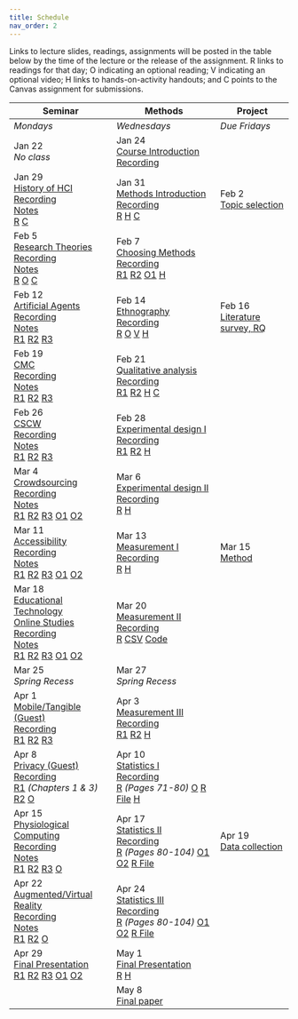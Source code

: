 ```yaml
---
title: Schedule
nav_order: 2
---
```

Links to lecture slides, readings, assignments will be posted in the table below by the time of the lecture or the release of the assignment.  <a class="label label-blue" >R</a> links to readings for that day; <a class="label label-green" >O</a> indicating an optional reading; <a class="label label-green" >V</a> indicating an optional video; <a class="label label-yellow" >H</a> links to hands-on-activity handouts; and <a class="label label-red" >C</a> points to the Canvas assignment for submissions.

<table>
  <thead>
    <tr>
      <th><strong>Seminar</strong></th>
      <th><strong>Methods</strong></th>
     <!-- <th><strong>Assignments</strong></th> -->
      <th><strong>Project</strong></th>
    </tr>
  </thead>
  <tbody>
    <tr>
      <td><em>Mondays</em></td>
      <td><em>Wednesdays</em></td>
    <!--  <td><em>Due Fridays</em></td> -->
      <td><em>Due Fridays</em></td>
    </tr>
    <tr>
      <td> Jan 22<br /><em>No class</em></td>
      <td>Jan 24<br />
        <span class="fs-3"><a target="_blank" class="btn btn-purple" href="lectures/w01-course-introduction.pdf">Course Introduction</a></span><br />
        <span class="fs-3"><a target="_blank" class="btn btn-yellow" href="https://mediaspace.wisc.edu/media/Course+Introduction/1_pztp8bc5">Recording</a></span><br />
      </td>
      <td></td>
      <!-- <td></td> -->
    </tr>
    <tr>
      <td>Jan 29<br />
        <span class="fs-3"><a target="_blank" class="btn btn-purple" href="lectures/w02-seminar-history.pdf">History of HCI</a></span><br />
        <span class="fs-3"><a target="_blank" class="btn btn-yellow" href="https://mediaspace.wisc.edu/media/SeminarA+History+of+HCI/1_m77168pz">Recording</a></span><br />
        <span class="fs-3"><a target="_blank" class="btn btn-yellow" href="https://docs.google.com/document/d/1IWdiGu3hVVItb92tUwT0UIest63fq6XkulK-vRhA6O4/edit">Notes</a></span><br />
        <!-- <span class="fs-3"><a target="_blank" class="btn btn-purple" href="">Project Introduction</a></span><br /> -->
        <a target="_blank" class="label label-blue" href="https://www.microsoft.com/en-us/research/wp-content/uploads/2017/01/HCIhandbook3rd.pdf">R</a>
        <a target="_blank" class="label label-red" href="https://canvas.wisc.edu/courses/397450/discussion_topics/1771497">C</a>
      </td>
      <td>Jan 31<br />
        <span class="fs-3">
          <a target="_blank" class="btn btn-purple" href="lectures/w02-methods-intro.pdf">Methods Introduction</a><br />
          <span class="fs-3"><a target="_blank" class="btn btn-yellow" href="https://mediaspace.wisc.edu/media/Bilge+Mutlu-Vilas+4028-01+31+24-11A04A44/1_juzqr5ht">Recording</a></span><br />
          <a target="_blank" class="label label-blue" href="https://doi.org/10.1016/B978-0-12-805390-4.00001-7">R</a>
          <a target="_blank" class="label label-yellow" href="https://docs.google.com/document/d/1NX78WkJpFQNBqQg73-zNPgWI0R7aVxl1/edit?usp=sharing&ouid=112970004581124194652&rtpof=true&sd=true">H</a>
          <a target="_blank" class="label label-red" href="https://canvas.wisc.edu/courses/397450/assignments/2239584">C</a>
        </span>
      </td>
      <td>Feb 2<br />
        <span class="fs-3"><a target="_blank" class="btn btn-blue" href="lectures/w02-project-intro.pdf">Topic selection</a></span>
      </td>
    </tr>
    <tr>
      <td>Feb 5<br />
        <span class="fs-3">
          <a target="_blank" class="btn btn-purple" href="">Research Theories</a><br />
          <span class="fs-3"><a target="_blank" class="btn btn-yellow" href="">Recording</a></span><br />
          <span class="fs-3"><a target="_blank" class="btn btn-yellow" href="">Notes</a></span><br />
          <a target="_blank" class="label label-blue" href="https://drive.google.com/file/d/1L3WTK7fI508dZr-kDn6O7IhYpybxvVAg/view">R</a>
          <a target="_blank" class="label label-green" href="https://www.sciencedirect.com/science/article/pii/S1045926X16300088">O</a>
          <a target="_blank" class="label label-yellow" href="https://canvas.wisc.edu/courses/397450/discussion_topics/1779252">C</a>
        </span>
      </td>
      <td>Feb 7<br />
        <span class="fs-3"><a target="_blank" class="btn btn-purple" href="">Choosing Methods</a></span><br />
        <span class="fs-3"><a target="_blank" class="btn btn-yellow" href="">Recording</a></span><br />
        <a target="_blank" class="label label-blue" href="">R1</a>
        <a target="_blank" class="label label-blue" href="">R2</a>
        <a target="_blank" class="label label-green" href="">O1</a>
        <a target="_blank" class="label label-yellow" href="">H</a>
      </td>
      <!-- <td>February 07<br />
        <span class="fs-3"><a target="_blank" class="btn btn-blue" href="https://canvas.wisc.edu/courses/192620/assignments/747906">Assignment 0</a></span>
      </td> -->
      <td></td>
    </tr>
    <tr>
      <td>Feb 12<br />
        <span class="fs-3"><a target="_blank" class="btn btn-purple" href="">Artificial Agents</a></span><br />
        <span class="fs-3"><a target="_blank" class="btn btn-yellow" href="">Recording</a></span><br />
          <span class="fs-3"><a target="_blank" class="btn btn-yellow" href="">Notes</a></span><br />
        <a target="_blank" class="label label-blue" href="">R1</a>
        <a target="_blank" class="label label-blue" href="">R2</a>
        <a target="_blank" class="label label-blue" href="">R3</a>
        <!-- <a target="_blank" class="label label-yellow" href="https://canvas.wisc.edu/courses/192620/discussion_topics/550133">D</a> -->
      </td>
      <td>Feb 14<br />
        <span class="fs-3"><a target="_blank" class="btn btn-purple" href="">Ethnography</a></span><br />
        <span class="fs-3"><a target="_blank" class="btn btn-yellow" href="">Recording</a></span><br />
        <a target="_blank" class="label label-blue" href="">R</a>
        <a target="_blank" class="label label-green" href="">O</a>
        <a target="_blank" class="label label-green" href="">V</a>
        <a target="_blank" class="label label-yellow" href="">H</a>
      </td>
      <td>Feb 16<br />
        <span class="fs-3"><a target="_blank" class="btn btn-blue" href="">Literature survey, RQ</a></span>
      </td>
    </tr>
    <tr>
      <td>Feb 19<br />
        <span class="fs-3"><a target="_blank" class="btn btn-purple" href="">CMC</a></span><br />
        <span class="fs-3"><a target="_blank" class="btn btn-yellow" href="">Recording</a></span><br />
        <span class="fs-3"><a target="_blank" class="btn btn-yellow" href="">Notes</a></span><br />
        <a target="_blank" class="label label-blue" href="">R1</a>
        <a target="_blank" class="label label-blue" href="">R2</a>
        <a target="_blank" class="label label-blue" href="">R3</a>
        <!-- <a target="_blank" class="label label-yellow" href="https://canvas.wisc.edu/courses/192620/discussion_topics/550132">D</a> -->
      </td>
      <td>Feb 21<br />
        <span class="fs-3"><a target="_blank" class="btn btn-purple" href="">Qualitative analysis</a></span><br />
        <span class="fs-3"><a target="_blank" class="btn btn-yellow" href="h">Recording</a></span><br />
        <a target="_blank" class="label label-blue" href="">R1</a>
        <a target="_blank" class="label label-blue" href="">R2</a>
        <a target="_blank" class="label label-yellow" href="">H</a>
        <a target="_blank" class="label label-red" href="">C</a>
      </td>
      <td></td>
    </tr>
    <tr>
      <td>Feb 26<br />
        <span class="fs-3"><a target="_blank" class="btn btn-purple" href="">CSCW</a><br />
        <span class="fs-3"><a target="_blank" class="btn btn-yellow" href="">Recording</a></span><br />
        <span class="fs-3"><a target="_blank" class="btn btn-yellow" href="">Notes</a></span><br />
        <a target="_blank" class="label label-blue" href="">R1</a>
        <a target="_blank" class="label label-blue" href="">R2</a>
        <a target="_blank" class="label label-blue" href="">R3</a></span>
        <!-- <a target="_blank" class="label label-yellow" href="https://canvas.wisc.edu/courses/192620/discussion_topics/550131">D</a></span> -->
      </td>
      <td>Feb 28<br />
        <span class="fs-3"><a target="_blank" class="btn btn-purple" href="">Experimental design I</a><br />
        <span class="fs-3"><a target="_blank" class="btn btn-yellow" href="">Recording</a></span><br />
        <a target="_blank" class="label label-blue" href="">R1</a>
        <a target="_blank" class="label label-blue" href="">R2</a>
        <a target="_blank" class="label label-yellow" href="">H</a></span>
      </td>
      <!-- <td>February 28<br />
        <span class="fs-3"><a target="_blank" class="btn btn-blue" href="https://canvas.wisc.edu/courses/192620/assignments/747907">Assignment 1.A</a></span>
      </td> -->
      <td></td>
    </tr>
    <tr>
      <td>Mar 4<br />
        <span class="fs-3"><a target="_blank" class="btn btn-purple" href="">Crowdsourcing</a><br />
        <span class="fs-3"><a target="_blank" class="btn btn-yellow" href="">Recording</a></span><br />
        <span class="fs-3"><a target="_blank" class="btn btn-yellow" href="">Notes</a></span><br />
        <a target="_blank" class="label label-blue" href="">R1</a>
        <a target="_blank" class="label label-blue" href="">R2</a>
        <a target="_blank" class="label label-blue" href="">R3</a></span>
        <a target="_blank" class="label label-green" href="">O1</a>
        <a target="_blank" class="label label-green" href="">O2</a>
        <!-- <a target="_blank" class="label label-yellow" href="https://canvas.wisc.edu/courses/192620/discussion_topics/550130">D</a></span> -->
      </td>
      <td>Mar 6<br />
        <span class="fs-3"><a target="_blank" class="btn btn-purple" href="">Experimental design II</a><br />
        <span class="fs-3"><a target="_blank" class="btn btn-yellow" href="">Recording</a></span><br />
        <a target="_blank" class="label label-blue" href="">R</a>
        <a target="_blank" class="label label-yellow" href="">H</a>
        </span>
      </td>
      <!-- <td>March 06<br />
        <span class="fs-3"><a target="_blank" class="btn btn-blue" href="https://canvas.wisc.edu/courses/192620/assignments/747947">Assignment 1.B</a></span>
      </td> -->
      <td></td>
    </tr>
    <tr>
      <td>Mar 11<br />
        <span class="fs-3"><a target="_blank" class="btn btn-purple" href="">Accessibility</a><br />
        <span class="fs-3"><a target="_blank" class="btn btn-yellow" href="">Recording</a></span><br />
        <span class="fs-3"><a target="_blank" class="btn btn-yellow" href="">Notes</a></span><br />
         <a target="_blank" class="label label-blue" href="">R1</a>
        <a target="_blank" class="label label-blue" href="">R2</a>
        <a target="_blank" class="label label-blue" href="">R3</a>
        <a target="_blank" class="label label-green" href="">O1</a>
        <a target="_blank" class="label label-green" href="">O2</a></span>
        <!-- <a target="_blank" class="label label-yellow" href="https://canvas.wisc.edu/courses/192620/discussion_topics/550128">D</a></span> -->
      </td>
      <td>Mar 13<br />
        <span class="fs-3"><a target="_blank" class="btn btn-purple" href="">Measurement I</a><br />
        <span class="fs-3"><a target="_blank" class="btn btn-yellow" href="">Recording</a></span><br />
        <a target="_blank" class="label label-blue" href="">R</a>
        <a target="_blank" class="label label-yellow" href="">H</a>
        </span>
      </td>
      <td>Mar 15<br />
        <span class="fs-3"><a target="_blank" class="btn btn-blue" href="">Method</a></span>
      </td>
    </tr>
    <tr>
      <td>Mar 18<br />
        <span class="fs-3"><a target="_blank" class="btn btn-purple" href="">Educational Technology</a><br />
        <a target="_blank" class="btn btn-purple" href="">Online Studies</a><br />
        <span class="fs-3"><a target="_blank" class="btn btn-yellow" href="">Recording</a></span><br />
        <span class="fs-3"><a target="_blank" class="btn btn-yellow" href="">Notes</a></span><br />
        <a target="_blank" class="label label-blue" href="">R1</a>
        <a target="_blank" class="label label-blue" href="">R2</a>
        <a target="_blank" class="label label-blue" href="">R3</a>
        <a target="_blank" class="label label-green" href="">O1</a>
        <a target="_blank" class="label label-green" href="">O2</a></span>
        <!-- <a target="_blank" class="label label-yellow" href="https://canvas.wisc.edu/courses/192620/discussion_topics/550123">D</a><br /> -->
        <!-- <a target="_blank" class="btn btn-green" href="https://us.bbcollab.com/guest/f446d99a72864bb89ed1eda35ed902f6">Join</a> -->
          <!-- <a target="_blank" class="btn btn-green" href="https://us-lti.bbcollab.com/recording/537c39f937014977a085d6d66cb6e4d5">Recording</a></span> -->
      </td>
      <td>Mar 20<br />
        <span class="fs-3"><a target="_blank" class="btn btn-purple" href="">Measurement II</a><br />
        <span class="fs-3"><a target="_blank" class="btn btn-yellow" href="">Recording</a></span><br />
        <a target="_blank" class="label label-blue" href="">R</a>
        <a target="_blank" class="label label-green" href="">CSV</a>
        <a target="_blank" class="label label-green" href="">Code</a></span>
        <!-- <a target="_blank" class="btn btn-green" href="https://us.bbcollab.com/guest/f446d99a72864bb89ed1eda35ed902f6">Join</a> -->
          <!-- <a target="_blank" class="btn btn-green" href="https://us-lti.bbcollab.com/recording/dd3c756ad25949f2b8d5496bf09a80db">Recording</a>
        </span> -->
      </td>
      <td></td>
      <!-- <td>November 11<br />
        <span class="fs-3"><a target="_blank" class="btn btn-blue" href="https://canvas.wisc.edu/courses/192620/assignments/747928">Method</a></span>
      </td> -->
    </tr>
    <tr>
      <td>Mar 25<br /><em>Spring Recess</em></td>
      <td>Mar 27<br /><em>Spring Recess</em></td>
      <!-- <td></td> -->
      <td></td>
    </tr>
    <tr>
      <td>Apr 1<br />
        <span class="fs-3"><a target="_blank" class="btn btn-purple" href="">Mobile/Tangible (Guest)</a><br />
        <span class="fs-3"><a target="_blank" class="btn btn-yellow" href="">Recording</a></span><br />
        <a target="_blank" class="label label-blue" href="">R1</a>
        <a target="_blank" class="label label-blue" href="">R2</a>
        <a target="_blank" class="label label-blue" href="">R3</a></span>
        <!-- <a target="_blank" class="label label-yellow" href="https://canvas.wisc.edu/courses/192620/discussion_topics/550127">D</a><br /> -->
        <!-- <a target="_blank" class="btn btn-green" href="https://us.bbcollab.com/guest/f446d99a72864bb89ed1eda35ed902f6">Join</a> -->
          <!-- <a target="_blank" class="btn btn-green" href="https://us-lti.bbcollab.com/recording/009a1bdc45664d04a37eb6380aea6e18">Recording</a></span> -->
      </td>
      <td>Apr 3<br />
        <span class="fs-3"><a target="_blank" class="btn btn-purple" href="">Measurement III</a><br />
        <span class="fs-3"><a target="_blank" class="btn btn-yellow" href="">Recording</a></span><br />
        <a target="_blank" class="label label-blue" href="">R1</a>
        <a target="_blank" class="label label-blue" href="">R2</a>
        <a target="_blank" class="label label-yellow" href="">H</a></span>
        <!-- <a target="_blank" class="btn btn-green" href="https://us.bbcollab.com/guest/f446d99a72864bb89ed1eda35ed902f6">Join</a> -->
          <!-- <a target="_blank" class="btn btn-green" href="https://us-lti.bbcollab.com/recording/90f3133f098644008bf16dfacad031fc">Recording</a></span> -->
      </td>
      <!-- <td>April 3<br />
        <span class="fs-3"><a target="_blank" class="btn btn-blue" href="https://canvas.wisc.edu/courses/192620/assignments/747908">Assignment 2.A</a></span>
      </td> -->
      <td></td>
    </tr>
    <tr>
      <td>Apr 8<br />
      <span class="fs-3"><a target="_blank" class="btn btn-purple" href="">Privacy (Guest)</a><br />
      <span class="fs-3"><a target="_blank" class="btn btn-yellow" href="">Recording</a></span><br />
        <a target="_blank" class="label label-blue" href="">R1</a> <em>(Chapters 1 & 3)</em></span>
        <a target="_blank" class="label label-blue" href="">R2</a>
        <a target="_blank" class="label label-green" href="">O</a>
        <!-- <a target="_blank" class="label label-yellow" href="https://canvas.wisc.edu/courses/192620/discussion_topics/550127">D</a><br /> -->
        <!-- <a target="_blank" class="btn btn-green" href="https://us.bbcollab.com/guest/f446d99a72864bb89ed1eda35ed902f6">Join</a> -->
          <!-- <a target="_blank" class="btn btn-green" href="https://us-lti.bbcollab.com/recording/ec3d727dce964fa1b09b93260d6b4999">Recording</a></span> -->
      </td>
      <td>Apr 10<br />
        <span class="fs-3"><a target="_blank" class="btn btn-purple" href="">Statistics I</a><br />
        <span class="fs-3"><a target="_blank" class="btn btn-yellow" href="">Recording</a></span><br />
        <a target="_blank" class="label label-blue" href="">R</a> <em>(Pages 71-80)</em>
        <a target="_blank" class="label label-green" href="">O</a>
          <a target="_blank" class="label label-green" href="">R File</a>
        <a target="_blank" class="label label-yellow" href="">H</a></span>
        <!-- <a target="_blank" class="btn btn-green" href="https://us.bbcollab.com/guest/f446d99a72864bb89ed1eda35ed902f6">Join</a> -->
          <!-- <a target="_blank" class="btn btn-green" href="https://us-lti.bbcollab.com/recording/f030a126cc6d49a1accd1df3ecdf584b">Recording</a></span> -->
      </td>
      <!-- <td></td> -->
      <td></td>
    </tr>
    <tr>
      <td>Apr 15<br />
        <span class="fs-3"><a target="_blank" class="btn btn-purple" href="">Physiological Computing</a><br />
        <span class="fs-3"><a target="_blank" class="btn btn-yellow" href="">Recording</a></span><br />
        <span class="fs-3"><a target="_blank" class="btn btn-yellow" href="">Notes</a></span><br />
        <a target="_blank" class="label label-blue" href="">R1</a>
        <a target="_blank" class="label label-blue" href="">R2</a>
        <a target="_blank" class="label label-blue" href="">R3</a>
        <a target="_blank" class="label label-green" href="">O</a></span>
        <!-- <a target="_blank" class="label label-green" href="https://canvas.wisc.edu/courses/192620/discussion_topics/550122">D</a><br />
        <a target="_blank" class="btn btn-green" href="https://us.bbcollab.com/guest/f446d99a72864bb89ed1eda35ed902f6">Join</a> -->
          <!-- <a target="_blank" class="btn btn-green" href="https://us-lti.bbcollab.com/recording/e8be0327965a4aa9be7a4fae9f2c16d3">Recording</a></span> -->
      </td>
      <td>Apr 17<br />
        <span class="fs-3"><a target="_blank" class="btn btn-purple" href="">Statistics II</a><br />
        <span class="fs-3"><a target="_blank" class="btn btn-yellow" href="">Recording</a></span><br />
        <a target="_blank" class="label label-blue" href="">R</a> <em>(Pages 80-104)</em>
        <a target="_blank" class="label label-green" href="">O1</a>
        <a target="_blank" class="label label-green" href="">O2</a>
        <a target="_blank" class="label label-green" href="">R File</a></span>
        <!-- <a target="_blank" class="btn btn-green" href="https://us.bbcollab.com/guest/f446d99a72864bb89ed1eda35ed902f6">Join</a> -->
          <!-- <a target="_blank" class="btn btn-green" href="https://us-lti.bbcollab.com/recording/95d5a197cfb740439c3a76711d6f726d">Recording</a></span> -->
      </td>
      <!-- <td>April 17<br />
        <span class="fs-3"><a target="_blank" class="btn btn-blue" href="https://canvas.wisc.edu/courses/192620/assignments/747909">Assignment 2.B</a></span>
      </td> -->
      <td>Apr 19<br />
        <span class="fs-3"><a target="_blank" class="btn btn-blue" href="">Data collection</a></span></td>
    </tr>
    <tr>
      <td>Apr 22<br />
        <span class="fs-3"><a target="_blank" class="btn btn-purple" href="">Augmented/Virtual Reality</a><br />
        <span class="fs-3"><a target="_blank" class="btn btn-yellow" href="">Recording</a></span><br />
        <span class="fs-3"><a target="_blank" class="btn btn-yellow" href="">Notes</a></span><br />
        <a target="_blank" class="label label-blue" href="">R1</a>
        <a target="_blank" class="label label-blue" href="">R2</a>
        <a target="_blank" class="label label-green" href="">O</a></span>
        <!-- <a target="_blank" class="label label-green" href="https://canvas.wisc.edu/courses/192620/discussion_topics/550125">D</a><br />
        <a target="_blank" class="btn btn-green" href="https://us.bbcollab.com/guest/f446d99a72864bb89ed1eda35ed902f6">Join</a> -->
          <!-- <a target="_blank" class="btn btn-green" href="https://us-lti.bbcollab.com/recording/d2e3137cc77c4899998a865eb316f63c">Recording</a></span> -->
      </td>
      <td>Apr 24<br />
        <span class="fs-3"><a target="_blank" class="btn btn-purple" href="">Statistics III</a><br />
        <span class="fs-3"><a target="_blank" class="btn btn-yellow" href="">Recording</a></span><br />
        <a target="_blank" class="label label-blue" href="">R</a> <em>(Pages 80-104)</em>
        <a target="_blank" class="label label-green" href="">O1</a>
        <a target="_blank" class="label label-green" href="">O2</a>
        <a target="_blank" class="label label-green" href="">R File</a></span>
        <!-- <a target="_blank" class="btn btn-green" href="https://us.bbcollab.com/guest/f446d99a72864bb89ed1eda35ed902f6">Join</a> -->
          <!-- <a target="_blank" class="btn btn-green" href="https://us-lti.bbcollab.com/recording/fc46d041731643cd883c2f802543ffaf">Recording</a></span> -->
      </td>
      <td></td>
      <!-- <td>December 9<br />
        <span class="fs-3"><a target="_blank" class="btn btn-blue" href="https://canvas.wisc.edu/courses/192620/assignments/809057">Data collection</a></span></td> -->
    </tr>
    <tr>
      <td>Apr 29<br />
        <span class="fs-3"><a target="_blank" class="btn btn-purple" href="">Final Presentation</a><br />
        <a target="_blank" class="label label-blue" href="">R1</a>
        <a target="_blank" class="label label-blue" href="">R2</a>
        <a target="_blank" class="label label-blue" href="">R3</a>
        <a target="_blank" class="label label-green" href="">O1</a>
        <a target="_blank" class="label label-green" href="">O2</a></span>
        <!-- <a target="_blank" class="label label-green" href="https://canvas.wisc.edu/courses/192620/discussion_topics/550126">D</a><br /> -->
        <!-- <a target="_blank" class="btn btn-green" href="https://us.bbcollab.com/guest/f446d99a72864bb89ed1eda35ed902f6">Join</a> -->
          <!-- <a target="_blank" class="btn btn-green" href="https://us-lti.bbcollab.com/recording/50b2397f45cc43f6b6e1199d20329dcd">Recording</a></span> -->
      </td>
      <td>May 1<br />
        <span class="fs-3"><a target="_blank" class="btn btn-purple" href="">Final Presentation</a><br /><a target="_blank" class="label label-blue" href="">R</a>
        <a target="_blank" class="label label-yellow" href="">H</a></span>
        <!-- <a target="_blank" class="btn btn-green" href="https://us.bbcollab.com/guest/f446d99a72864bb89ed1eda35ed902f6">Join</a> -->
          <!-- <a target="_blank" class="btn btn-green" href="https://us-lti.bbcollab.com/recording/bbe401da7caf4deb9f1f0c2e765823e6">Recording</a></span> -->
      </td>
      <!-- <td>May 1<br />
        <span class="fs-3"><a target="_blank" class="btn btn-blue" href="https://canvas.wisc.edu/courses/192620/assignments/747910">Assignment 2.C</a></span><br />
        <span class="fs-3"><a target="_blank" class="btn btn-blue" href="https://canvas.wisc.edu/courses/192620/assignments/819945">Analysis/Results</a></span>
      </td> -->
      <td></td>
    </tr>
    <tr>
      <td></td>    
      <!-- <td></td> -->
      <td>May 8<br />
        <span class="fs-3"><a class="btn btn-blue" href="">Final paper</a></span>
      </td>
      <td></td>
    </tr>
  </tbody>
</table>

